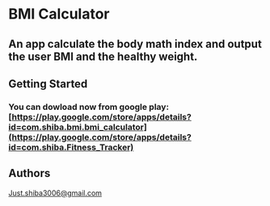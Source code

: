 # BMI Calculator
## An app calculate the body math index and output the user BMI and the healthy weight.
## Getting Started
### You can dowload now from google play: [https://play.google.com/store/apps/details?id=com.shiba.bmi.bmi_calculator](https://play.google.com/store/apps/details?id=com.shiba.Fitness_Tracker)
## Authors
Just.shiba3006@gmail.com
